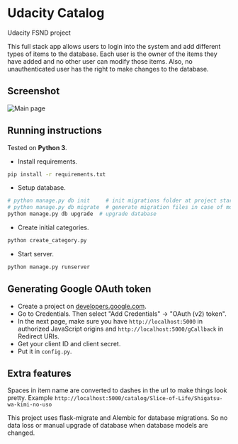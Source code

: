 # Udacity Catalog

Udacity FSND project

This full stack app allows users to login into the system and add different types of items to the database.
Each user is the owner of the items they have added and no other user can modify those items.
Also, no unauthenticated user has the right to make changes to the database.


## Screenshot

![Main page](https://i.imgur.com/9542Fnt.png)


## Running instructions

Tested on **Python 3**.

* Install requirements.

```sh
pip install -r requirements.txt
```

* Setup database.

```sh
# python manage.py db init     # init migrations folder at project start
# python manage.py db migrate  # generate migration files in case of model change
python manage.py db upgrade  # upgrade database
```

* Create initial categories.

```sh
python create_category.py
```

* Start server.

```sh
python manage.py runserver
```


## Generating Google OAuth token

* Create a project on [developers.google.com](https://console.developers.google.com/).
* Go to Credentials. Then select "Add Credentials" -> "OAuth (v2) token".
* In the next page, make sure you have `http://localhost:5000` in authorized JavaScript origins and `http://localhost:5000/gCallback` in Redirect URIs.
* Get your client ID and client secret.
* Put it in `config.py`.


## Extra features

Spaces in item name are converted to dashes in the url to make things look pretty. Example `http://localhost:5000/catalog/Slice-of-Life/Shigatsu-wa-kimi-no-uso`

This project uses flask-migrate and Alembic for database migrations. So no data loss or manual upgrade of database when database models are changed.

